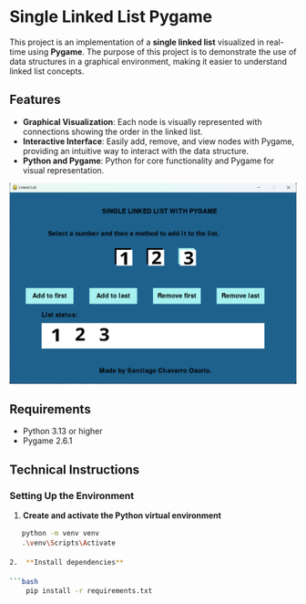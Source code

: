 # Single Linked List Pygame

This project is an implementation of a **single linked list** visualized in real-time using **Pygame**. The purpose of this project is to demonstrate the use of data structures in a graphical environment, making it easier to understand linked list concepts.

## Features

- **Graphical Visualization**: Each node is visually represented with connections showing the order in the linked list.
- **Interactive Interface**: Easily add, remove, and view nodes with Pygame, providing an intuitive way to interact with the data structure.
- **Python and Pygame**: Python for core functionality and Pygame for visual representation.

![Linked List Visualization](image.png)

## Requirements

- Python 3.13 or higher
- Pygame 2.6.1

## Technical Instructions

### Setting Up the Environment

1. **Create and activate the Python virtual environment**

````bash
   python -m venv venv
   .\venv\Scripts\Activate

2.  **Install dependencies**

```bash
    pip install -r requirements.txt
````

